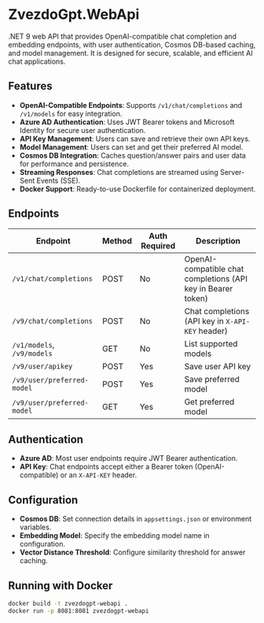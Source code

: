 # ZvezdoGpt.WebApi

.NET 9 web API that provides OpenAI-compatible chat completion and embedding endpoints, with user authentication, Cosmos DB-based caching, and model management. It is designed for secure, scalable, and efficient AI chat applications.

## Features

- **OpenAI-Compatible Endpoints**: Supports `/v1/chat/completions` and `/v1/models` for easy integration.
- **Azure AD Authentication**: Uses JWT Bearer tokens and Microsoft Identity for secure user authentication.
- **API Key Management**: Users can save and retrieve their own API keys.
- **Model Management**: Users can set and get their preferred AI model.
- **Cosmos DB Integration**: Caches question/answer pairs and user data for performance and persistence.
- **Streaming Responses**: Chat completions are streamed using Server-Sent Events (SSE).
- **Docker Support**: Ready-to-use Dockerfile for containerized deployment.

## Endpoints

| Endpoint                                 | Method | Auth Required | Description                                 |
|-------------------------------------------|--------|---------------|---------------------------------------------|
| `/v1/chat/completions`                    | POST   | No            | OpenAI-compatible chat completions (API key in Bearer token) |
| `/v9/chat/completions`                    | POST   | No            | Chat completions (API key in `X-API-KEY` header) |
| `/v1/models`, `/v9/models`                | GET    | No            | List supported models                       |
| `/v9/user/apikey`                         | POST   | Yes           | Save user API key                           |
| `/v9/user/preferred-model`                | POST   | Yes           | Save preferred model                        |
| `/v9/user/preferred-model`                | GET    | Yes           | Get preferred model                         |

## Authentication

- **Azure AD**: Most user endpoints require JWT Bearer authentication.
- **API Key**: Chat endpoints accept either a Bearer token (OpenAI-compatible) or an `X-API-KEY` header.

## Configuration

- **Cosmos DB**: Set connection details in `appsettings.json` or environment variables.
- **Embedding Model**: Specify the embedding model name in configuration.
- **Vector Distance Threshold**: Configure similarity threshold for answer caching.

## Running with Docker

```sh
docker build -t zvezdogpt-webapi .
docker run -p 8081:8081 zvezdogpt-webapi
```
